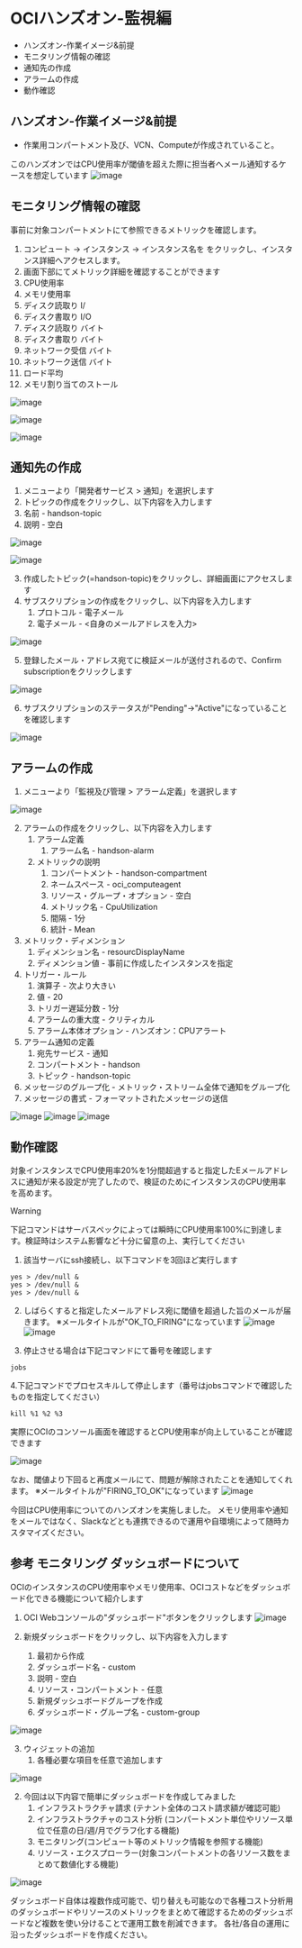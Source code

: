 # OCIハンズオン-監視編
- ハンズオン-作業イメージ&前提
- モニタリング情報の確認
- 通知先の作成
- アラームの作成
- 動作確認

## ハンズオン-作業イメージ&前提
- 作業用コンパートメント及び、VCN、Computeが作成されていること。

このハンズオンではCPU使用率が閾値を超えた際に担当者へメール通知するケースを想定しています
![image](https://github.com/kazunishi716/oci-handson/assets/153155301/3f0b5807-3563-4f5a-abdc-9fb0107990ec)

## モニタリング情報の確認
事前に対象コンパートメントにて参照できるメトリックを確認します。
1. コンピュート → インスタンス → インスタンス名を をクリックし、インスタンス詳細へアクセスします。
2. 画面下部にてメトリック詳細を確認することができます
  1. CPU使用率
  2. メモリ使用率
  3. ディスク読取り I/
  4. ディスク書取り I/O
  5. ディスク読取り バイト
  6. ディスク書取り バイト
  7. ネットワーク受信 バイト
  8. ネットワーク送信 バイト
  9. ロード平均
  10. メモリ割り当てのストール
   
![image](https://github.com/kazunishi716/oci-handson/assets/153155301/37915f26-e2f4-4472-93a8-fe468f8ad372)

![image](https://github.com/kazunishi716/oci-handson/assets/153155301/e3d6eced-2e1a-4fe1-8f75-7cfcfe35d3ac)

![image](https://github.com/kazunishi716/oci-handson/assets/153155301/f09afec8-1886-44f8-abdb-a5160c0134c0)

## 通知先の作成
1. メニューより「開発者サービス > 通知」を選択します
2. トピックの作成をクリックし、以下内容を入力します
  1. 名前 - handson-topic
  2. 説明 - 空白 


![image](https://github.com/kazunishi716/oci-handson/assets/153155301/fb849606-891d-4dfb-839d-0555bc0b2af7)

![image](https://github.com/kazunishi716/oci-handson/assets/153155301/18da9080-4b30-4635-a619-408edd85a16e)

3. 作成したトピック(=handson-topic)をクリックし、詳細画面にアクセスします
4. サブスクリプションの作成をクリックし、以下内容を入力します
   1. プロトコル - 電子メール
   2. 電子メール - <自身のメールアドレスを入力>

![image](https://github.com/kazunishi716/oci-handson/assets/153155301/0e0d40ce-68c1-42bd-bd0c-c659522361d9)

5. 登録したメール・アドレス宛てに検証メールが送付されるので、Confirm subscriptionをクリックします

![image](https://github.com/kazunishi716/oci-handson/assets/153155301/b2f3155f-3270-4ffe-9ea7-816a86c160c5)

6. サブスクリプションのステータスが"Pending"→"Active"になっていることを確認します

![image](https://github.com/kazunishi716/oci-handson/assets/153155301/cc9618e0-da53-41c4-8ec0-d3dc754125b9)

## アラームの作成
1. メニューより「監視及び管理 > アラーム定義」を選択します

![image](https://github.com/kazunishi716/oci-handson/assets/153155301/61d3c5c9-6eff-41b8-86e4-95016d88f78c)

2. アラームの作成をクリックし、以下内容を入力します
   1. アラーム定義
      1. アラーム名 - handson-alarm
   2. メトリックの説明
      1. コンパートメント - handson-compartment
      2. ネームスペース - oci_computeagent
      3. リソース・グループ・オプション - 空白
      4. メトリック名 - CpuUtilization
      5. 間隔 - 1分
      6. 統計 - Mean
  3. メトリック・ディメンション
     1. ディメンション名 - resourcDisplayName
     2. ディメンション値 - 事前に作成したインスタンスを指定
  4. トリガー・ルール
     1. 演算子 - 次より大きい
     2. 値 - 20
     3. トリガー遅延分数 - 1分
     4. アラームの重大度 - クリティカル
     5. アラーム本体オプション - ハンズオン：CPUアラート
  5. アラーム通知の定義
     1. 宛先サービス - 通知
     2. コンパートメント - handson
     3. トピック - handson-topic
  6. メッセージのグループ化 -  メトリック・ストリーム全体で通知をグループ化
  7. メッセージの書式 - フォーマットされたメッセージの送信

![image](https://github.com/kazunishi716/oci-handson/assets/153155301/31f95004-c293-4c46-8607-d0f7604e327e)
![image](https://github.com/kazunishi716/oci-handson/assets/153155301/99b61a3c-a97a-41c8-8ead-d32c9a4fe955)
![image](https://github.com/kazunishi716/oci-handson/assets/153155301/09054fca-a508-4ec0-9636-bf7798bcd570)

## 動作確認
対象インスタンスでCPU使用率20%を1分間超過すると指定したEメールアドレスに通知が来る設定が完了したので、検証のためにインスタンスのCPU使用率を高めます。

> [!WARNING]
> 下記コマンドはサーバスペックによっては瞬時にCPU使用率100%に到達します。検証時はシステム影響など十分に留意の上、実行してください

1. 該当サーバにssh接続し、以下コマンドを3回ほど実行します
```
yes > /dev/null &
yes > /dev/null &
yes > /dev/null &
```

2. しばらくすると指定したメールアドレス宛に閾値を超過した旨のメールが届きます。
※メールタイトルが"OK_TO_FIRING"になっています
![image](https://github.com/kazunishi716/oci-handson/assets/153155301/116b2871-f773-4406-906e-343a062d5b5d)
![image](https://github.com/kazunishi716/oci-handson/assets/153155301/b19df186-baeb-40c4-aba6-38e72102a15f)

3. 停止させる場合は下記コマンドにて番号を確認します
```
jobs
```

4.下記コマンドでプロセスキルして停止します（番号はjobsコマンドで確認したものを指定してください）
```
kill %1 %2 %3
```

実際にOCIのコンソール画面を確認するとCPU使用率が向上していることが確認できます

![image](https://github.com/kazunishi716/oci-handson/assets/153155301/ec271add-0d40-48f1-87c1-097a48a8a700)

なお、閾値より下回ると再度メールにて、問題が解除されたことを通知してくれます。
※メールタイトルが"FIRING_TO_OK"になっています
![image](https://github.com/kazunishi716/oci-handson/assets/153155301/7d6bdd70-557d-4a69-b228-6425a9d3e2d7)


今回はCPU使用率についてのハンズオンを実施しました。
メモリ使用率や通知をメールではなく、Slackなどとも連携できるので運用や自環境によって随時カスタマイズください。

## 参考 モニタリング ダッシュボードについて
OCIのインスタンスのCPU使用率やメモリ使用率、OCIコストなどをダッシュボード化できる機能について紹介します

1. OCI Webコンソールの"ダッシュボード"ボタンをクリックします
![image](https://github.com/kazunishi716/oci-handson/assets/153155301/f03fc1dc-7bca-4b6a-bb77-e3c662d870ae)


2. 新規ダッシュボードをクリックし、以下内容を入力します
   1. 最初から作成
   2. ダッシュボード名 - custom
   3. 説明 - 空白
   4. リソース・コンパートメント - 任意
   5. 新規ダッシュボードグループを作成
   6. ダッシュボード・グループ名 - custom-group

![image](https://github.com/kazunishi716/oci-handson/assets/153155301/2c446b8e-e0c4-48b3-b73f-4bffbad95098)

3. ウィジェットの追加
   1. 各種必要な項目を任意で追加します

![image](https://github.com/kazunishi716/oci-handson/assets/153155301/ef836cc4-2e3f-4902-b66e-575514f88503)

  2. 今回は以下内容で簡単にダッシュボードを作成してみました
     1. インフラストラクチャ請求 (テナント全体のコスト請求額が確認可能)
     2. インフラストラクチャのコスト分析 (コンパートメント単位やリソース単位で任意の日/週/月でグラフ化する機能)
     3. モニタリング(コンピュート等のメトリック情報を参照する機能)
     4. リソース・エクスプローラー(対象コンパートメントの各リソース数をまとめて数値化する機能)

![image](https://github.com/kazunishi716/oci-handson/assets/153155301/446deaba-aef7-400b-8c2a-158fe6c4cc05)

ダッシュボード自体は複数作成可能で、切り替えも可能なので各種コスト分析用のダッシュボードやリソースのメトリックをまとめて確認するためのダッシュボードなど複数を使い分けることで運用工数を削減できます。
各社/各自の運用に沿ったダッシュボードを作成ください。
